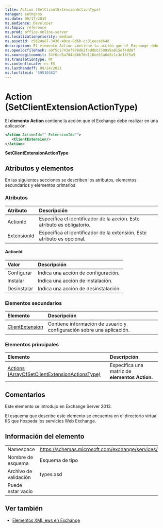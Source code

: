 ```yaml
---
title: Action (SetClientExtensionActionType)
manager: sethgros
ms.date: 09/17/2015
ms.audience: Developer
ms.topic: reference
ms.prod: office-online-server
ms.localizationpriority: medium
ms.assetid: c5624a87-3436-40ce-8d6b-cc01eecab64d
description: El elemento Action contiene la acción que el Exchange debe realizar en una aplicación.
ms.openlocfilehash: a0f5c2743ef976db2faddbb7509a8a015ef4dd8f
ms.sourcegitcommit: 54f6cd5a704b36b76d110ee53a6d6c1c3e15f5a9
ms.translationtype: MT
ms.contentlocale: es-ES
ms.lasthandoff: 09/24/2021
ms.locfileid: "59510382"
---
```

# <a name="action-setclientextensionactiontype"></a>Action (SetClientExtensionActionType)

El **elemento Action** contiene la acción que el Exchange debe realizar en una aplicación. 
  
```XML
<Action ActionId="" ExtensionId="">
   <ClientExtension/>
</Action>
```

 **SetClientExtensionActionType**
## <a name="attributes-and-elements"></a>Atributos y elementos

En las siguientes secciones se describen los atributos, elementos secundarios y elementos primarios.
  
### <a name="attributes"></a>Atributos

|**Atributo**|**Descripción**|
|:-----|:-----|
|ActionId  <br/> |Especifica el identificador de la acción. Este atributo es obligatorio.  <br/> |
|ExtensionId  <br/> |Especifica el identificador de la extensión. Este atributo es opcional.  <br/> |
   
#### <a name="actionid"></a>ActionId

|**Valor**|**Descripción**|
|:-----|:-----|
|Configurar  <br/> |Indica una acción de configuración.  <br/> |
|Instalar  <br/> |Indica una acción de instalación.  <br/> |
|Desinstalar  <br/> |Indica una acción de desinstalación.  <br/> |
   
### <a name="child-elements"></a>Elementos secundarios

|**Elemento**|**Descripción**|
|:-----|:-----|
|[ClientExtension](clientextension.md) <br/> |Contiene información de usuario y configuración sobre una aplicación.  <br/> |
   
### <a name="parent-elements"></a>Elementos principales

|**Elemento**|**Descripción**|
|:-----|:-----|
|[Actions (ArrayOfSetClientExtensionActionsType)](actions-arrayofsetclientextensionactionstype.md) <br/> |Especifica una matriz de **elementos Action.**  <br/> |
   
## <a name="remarks"></a>Comentarios

Este elemento se introdujo en Exchange Server 2013.
  
El esquema que describe este elemento se encuentra en el directorio virtual IIS que hospeda los servicios Web Exchange.
  
## <a name="element-information"></a>Información del elemento

|||
|:-----|:-----|
|Namespace  <br/> |https://schemas.microsoft.com/exchange/services/2006/types  <br/> |
|Nombre de esquema  <br/> |Esquema de tipo  <br/> |
|Archivo de validación  <br/> |types.xsd  <br/> |
|Puede estar vacío  <br/> ||
   
## <a name="see-also"></a>Ver también

- [Elementos XML ews en Exchange](ews-xml-elements-in-exchange.md)

